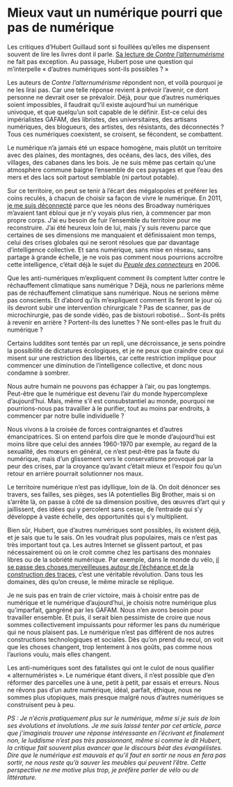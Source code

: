 # Mieux vaut un numérique pourri que pas de numérique

Les critiques d’Hubert Guillaud sont si fouillées qu’elles me dispensent souvent de lire les livres dont il parle. [Sa lecture de *Contre l’alternumérisme*](http://www.internetactu.net/2020/02/13/de-lalternumerisme-dautres-numeriques-sont-ils-possibles/) ne fait pas exception. Au passage, Hubert pose une question qui m’interpelle « d’autres numériques sont-ils possibles ? »<span id="more-53486"></span>

Les auteurs de *Contre l’alternumérisme* répondent non, et voilà pourquoi je ne les lirai pas. Car une telle réponse revient à prévoir l’avenir, ce dont personne ne devrait oser se prévaloir. Déjà, pour que d’autres numériques soient impossibles, il faudrait qu’il existe aujourd’hui un numérique univoque, et que quelqu’un soit capable de le définir. Est-ce celui des impérialistes GAFAM, des libristes, des universitaires, des artisans numériques, des blogueurs, des artistes, des résistants, des déconnectés ? Tous ces numériques coexistent, se croisent, se fécondent, se combattent.

Le numérique n’a jamais été un espace homogène, mais plutôt un territoire avec des plaines, des montagnes, des océans, des lacs, des villes, des villages, des cabanes dans les bois. Je ne suis même pas certain qu’une atmosphère commune baigne l’ensemble de ces paysages et que l’eau des mers et des lacs soit partout semblable (ni partout potable).

Sur ce territoire, on peut se tenir à l’écart des mégalopoles et préférer les coins reculés, à chacun de choisir sa façon de vivre le numérique. En 2011, [je me suis déconnecté](https://tcrouzet.com/jai-debranche/) parce que les néons des Broadway numériques m’avaient tant ébloui que je n’y voyais plus rien, à commencer par mon propre corps. J’ai eu besoin de fuir l’ensemble du territoire pour me reconstruire. J’ai été heureux loin de lui, mais j’y suis revenu parce que certaines de ses dimensions me manquaient et définissaient mon temps, celui des crises globales qui ne seront résolues que par davantage d’intelligence collective. Et sans numérique, sans mise en réseau, sans partage à grande échelle, je ne vois pas comment nous pourrions accroître cette intelligence, c’était déjà le sujet du [*Peuple des connecteurs*](https://tcrouzet.com/le-peuple-des-connecteurs/) en 2006.

Que les anti-numériques m’expliquent comment ils comptent lutter contre le réchauffement climatique sans numérique ? Déjà, nous ne parlerions même pas de réchauffement climatique sans numérique. Nous ne serions même pas conscients. Et d’abord qu’ils m’expliquent comment ils feront le jour où ils devront subir une intervention chirurgicale ? Pas de scanner, pas de microchirurgie, pas de sonde vidéo, pas de bistouri robotisé… Sont-ils prêts à revenir en arrière ? Portent-ils des lunettes ? Ne sont-elles pas le fruit du numérique ?

Certains luddites sont tentés par un repli, une décroissance, je sens poindre la possibilité de dictatures écologiques, et je ne peux que craindre ceux qui misent sur une restriction des libertés, car cette restriction implique pour commencer une diminution de l’intelligence collective, et donc nous condamne à sombrer.

Nous autre humain ne pouvons pas échapper à l’air, ou pas longtemps. Peut-être que le numérique est devenu l’air du monde hypercomplexe d’aujourd’hui. Mais, même s’il est consubstantiel au monde, pourquoi ne pourrions-nous pas travailler à le purifier, tout au moins par endroits, à commencer par notre bulle individuelle ?

Nous vivons à la croisée de forces contraignantes et d’autres émancipatrices. Si on entend parfois dire que le monde d’aujourd’hui est moins libre que celui des années 1960-1970 par exemple, au regard de la sexualité, des mœurs en général, ce n’est peut-être pas la faute du numérique, mais d’un glissement vers le conservatisme provoqué par la peur des crises, par la croyance qu’avant c’était mieux et l’espoir fou qu’un retour en arrière pourrait solutionner nos maux.

Le territoire numérique n’est pas idyllique, loin de là. On doit dénoncer ses travers, ses failles, ses pièges, ses IA potentielles Big Brother, mais si on s’arrête là, on passe à côté de sa dimension positive, des œuvres d’art qui y jaillissent, des idées qui y percolent sans cesse, de l’entraide qui s’y développe à vaste échelle, des opportunités qui s’y multiplient.

Bien sûr, Hubert, que d’autres numériques sont possibles, ils existent déjà, et je sais que tu le sais. On les voudrait plus populaires, mais ce n’est pas très important tout ça. Les autres Internet se glissent partout, et pas nécessairement où on le croit comme chez les partisans des monnaies libres ou de la sobriété numérique. Par exemple, dans le monde du vélo, [il se passe des choses merveilleuses autour de l’échéance et de la construction des traces](https://tcrouzet.com/2020/02/05/lentraide-des-traceurs/), c’est une véritable révolution. Dans tous les domaines, dès qu’on creuse, le même miracle se réplique.

Je ne suis pas en train de crier victoire, mais à choisir entre pas de numérique et le numérique d’aujourd’hui, je choisis notre numérique plus qu’imparfait, gangréné par les GAFAM. Nous n’en avons besoin pour travailler ensemble. Et puis, il serait bien pessimiste de croire que nous sommes collectivement impuissants pour réformer les pans du numérique qui ne nous plaisent pas. Le numérique n’est pas différent de nos autres constructions technologiques et sociales. Dès qu’on prend du recul, on voit que les choses changent, trop lentement à nos goûts, pas comme nous l’aurions voulu, mais elles changent.

Les anti-numériques sont des fatalistes qui ont le culot de nous qualifier « alternuméristes ». Le numérique étant divers, il n’est possible que d’en réformer des parcelles une à une, petit à petit, par essais et erreurs. Nous ne rêvons pas d’un autre numérique, idéal, parfait, éthique, nous ne sommes plus utopiques, mais presque malgré nous d’autres numériques se construisent peu à peu.

*PS : Je n’écris pratiquement plus sur le numérique, même si je suis de loin ses évolutions et involutions. Je me suis laissé tenter par cet article, parce que j’imaginais trouver une réponse intéressante en l’écrivant et finalement non, le luddisme n’est pas très passionnant, même si comme le dit Hubert, la critique fait souvent plus avancer que le discours béat des évangélistes. Dire que le numérique est mauvais et qu’il faut en sortir ne nous en fera pas sortir, ne nous reste qu’à sauver les meubles qui peuvent l’être. Cette perspective ne me motive plus trop, je préfère parler de vélo ou de littérature.*